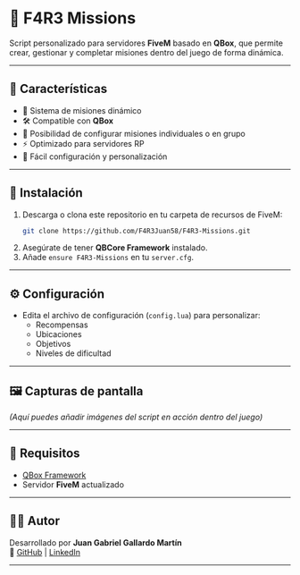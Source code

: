 # 🚀 F4R3 Missions

Script personalizado para servidores **FiveM** basado en **QBox**, que permite crear, gestionar y completar misiones dentro del juego de forma dinámica.

---

## 📌 Características
- 🎯 Sistema de misiones dinámico
- 🛠️ Compatible con **QBox**
- 👥 Posibilidad de configurar misiones individuales o en grupo
- ⚡ Optimizado para servidores RP
- 🔧 Fácil configuración y personalización

---

## 📂 Instalación
1. Descarga o clona este repositorio en tu carpeta de recursos de FiveM:
   ```bash
   git clone https://github.com/F4R3Juan58/F4R3-Missions.git
   ```
2. Asegúrate de tener **QBCore Framework** instalado.
3. Añade `ensure F4R3-Missions` en tu `server.cfg`.

---

## ⚙️ Configuración
- Edita el archivo de configuración (`config.lua`) para personalizar:
  - Recompensas
  - Ubicaciones
  - Objetivos
  - Niveles de dificultad

---

## 🖼️ Capturas de pantalla
_(Aquí puedes añadir imágenes del script en acción dentro del juego)_

---

## 📜 Requisitos
- [QBox Framework](https://github.com/Qbox-project)
- Servidor **FiveM** actualizado

---

## 👨‍💻 Autor
Desarrollado por **Juan Gabriel Gallardo Martín**  
🔗 [GitHub](https://github.com/F4R3Juan58) | [LinkedIn](https://www.linkedin.com/in/juan-gallardo-mart%C3%ADn-5469802a1/)

---
